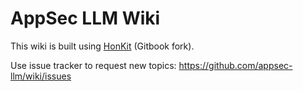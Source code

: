 # AppSec LLM Wiki

This wiki is built using [HonKit](https://honkit.netlify.app/) (Gitbook fork).

Use issue tracker to request new topics: https://github.com/appsec-llm/wiki/issues
